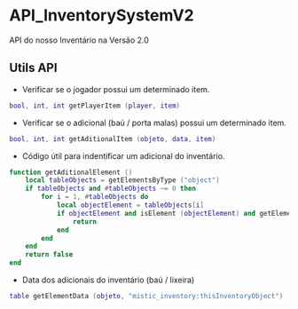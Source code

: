 # API_InventorySystemV2
API do nosso Inventário na Versão 2.0

## Utils API

* Verificar se o jogador possui um determinado item.

```Lua
bool, int, int getPlayerItem (player, item)
```

* Verificar se o adicional (baú / porta malas) possui um determinado item.

```Lua
bool, int, int getAditionalItem (objeto, data, item)
```

* Código útil para indentificar um adicional do inventário.

```Lua
function getAditionalElement ()
    local tableObjects = getElementsByType ("object")
    if tableObjects and #tableObjects ~= 0 then
        for i = 1, #tableObjects do
            local objectElement = tableObjects[i]
            if objectElement and isElement (objectElement) and getElementData (objectElement, "mistic_inventory:thisInventoryObject") then
                return 
            end
        end
    end
    return false
end
```

* Data dos adicionais do inventário (baú / lixeira)

```Lua
table getElementData (objeto, "mistic_inventory:thisInventoryObject")
```
